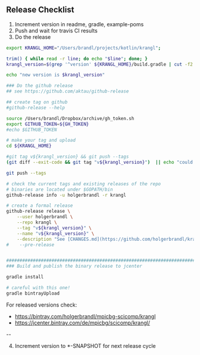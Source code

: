 ## Release Checklist

1. Increment version in readme, gradle, example-poms
2. Push and wait for travis CI results
3. Do the release

```bash
export KRANGL_HOME="/Users/brandl/projects/kotlin/krangl";

trim() { while read -r line; do echo "$line"; done; }
krangl_version=$(grep '^version' ${KRANGL_HOME}/build.gradle | cut -f2 -d' ' | tr -d "'" | trim)

echo "new version is $krangl_version"

### Do the github release
## see https://github.com/aktau/github-release

## create tag on github 
#github-release --help

source /Users/brandl/Dropbox/archive/gh_token.sh
export GITHUB_TOKEN=${GH_TOKEN}
#echo $GITHUB_TOKEN

# make your tag and upload
cd ${KRANGL_HOME}

#git tag v${krangl_version} && git push --tags
(git diff --exit-code && git tag "v${krangl_version}")  || echo "could not tag current branch"

git push --tags

# check the current tags and existing releases of the repo
# binaries are located under $GOPATH/bin
github-release info -u holgerbrandl -r krangl

# create a formal release
github-release release \
    --user holgerbrandl \
    --repo krangl \
    --tag "v${krangl_version}" \
    --name "v${krangl_version}" \
    --description "See [CHANGES.md](https://github.com/holgerbrandl/krangl/blob/master/CHANGES.md) for changes." 
#    --pre-release


########################################################################
### Build and publish the binary release to jcenter

gradle install

# careful with this one!
gradle bintrayUpload
```

For released versions check:

- https://bintray.com/holgerbrandl/mpicbg-scicomp/krangl
- https://jcenter.bintray.com/de/mpicbg/scicomp/krangl/

--

4. Increment version to *-SNAPSHOT for next release cycle

